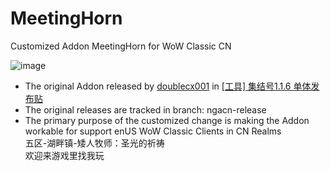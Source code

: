# MeetingHorn<br/>
Customized Addon MeetingHorn for WoW Classic CN

![image](https://github.com/hitechbeijing/meeting-horn/raw/master/screenshot.png)

  * The original Addon released by [doublecx001](https://bbs.nga.cn/nuke.php?func=ucp&uid=26204939) in [[工具] 集结号1.1.6 单体发布贴](https://bbs.nga.cn/read.php?tid=19920106)
  * The original releases are tracked in branch: ngacn-release
  * The primary purpose of the customized change is making the Addon workable for support enUS WoW Classic Clients in CN Realms<br/>
  五区-湖畔镇-矮人牧师：圣光的祈祷<br>
  欢迎来游戏里找我玩

